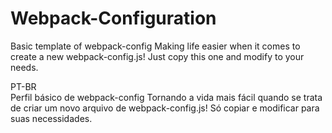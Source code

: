 # Webpack-Configuration
Basic template of webpack-config
Making life easier when it comes to create a new webpack-config.js! Just copy this one and modify to your needs.



PT-BR <br>
Perfil básico de webpack-config
Tornando a vida mais fácil quando se trata de criar um novo arquivo de webpack-config.js! Só copiar e modificar para suas necessidades.
